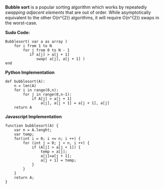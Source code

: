 **Bubble sort** is a popular sorting algorithm which works by repeatedly *swapping adjacent elements* that are out of order. While asymptotically equivalent to the other O(n^{2}) algorithms, it will require O(n^{2}) swaps in the worst-case.

**Sudo Code:**

```
Bubblesort( var a as array )
    for i from 1 to N
        for j from 0 to N - 1
           if a[j] > a[j + 1]
              swap( a[j], a[j + 1] )
end

```

**Python Implementation**

```
def bubblesort(A):
    n = len(A)
    for i in range(0,n):
        for j in range(0,n-1):
            if A[j] > a[j + 1]
                a[j], a[j + 1] = a[j + 1], a[j]
    return A

```

**Javascript Implementation**

```
function bubblesort(A) {
    var n = A.lenght;
    var temp;
    for(int i = 0; i <= n; i ++) {
        for (int j = 0; j < n, i ++) {
            if (A[j] > a[j + 1]) {
                temp = a[j];
                a[j]=a[j + 1];
                a[j + 1] = temp;
            }
        }
    }
    return A;
}

```
